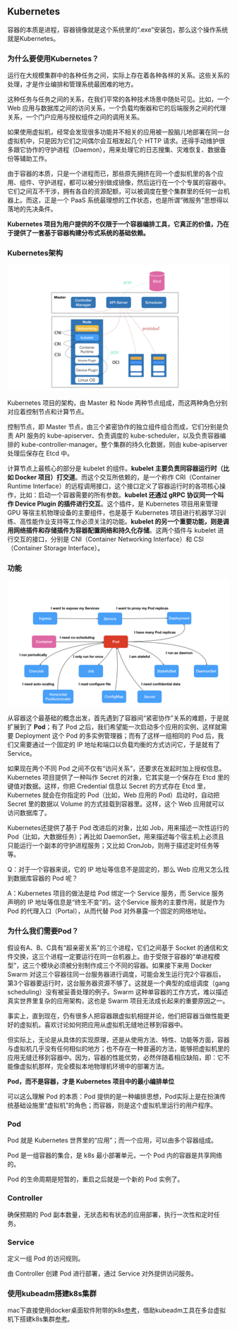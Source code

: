 ## Kubernetes

容器的本质是进程，容器镜像就是这个系统里的“.exe”安装包，那么这个操作系统就是Kubernetes。

### 为什么要使用Kubernetes？

运行在大规模集群中的各种任务之间，实际上存在着各种各样的关系。这些关系的处理，才是作业编排和管理系统最困难的地方。

这种任务与任务之间的关系，在我们平常的各种技术场景中随处可见。比如，一个 Web 应用与数据库之间的访问关系，一个负载均衡器和它的后端服务之间的代理关系，一个门户应用与授权组件之间的调用关系。

如果使用虚拟机，经常会发现很多功能并不相关的应用被一股脑儿地部署在同一台虚拟机中，只是因为它们之间偶尔会互相发起几个 HTTP 请求。还得手动维护很多跟它协作的守护进程（Daemon），用来处理它的日志搜集、灾难恢复、数据备份等辅助工作。

由于容器的本质，只是一个进程而已，那些原先拥挤在同一个虚拟机里的各个应用、组件、守护进程，都可以被分别做成镜像，然后运行在一个个专属的容器中。它们之间互不干涉，拥有各自的资源配额，可以被调度在整个集群里的任何一台机器上。而这，正是一个 PaaS 系统最理想的工作状态，也是所谓“微服务”思想得以落地的先决条件。

**Kubernetes 项目为用户提供的不仅限于一个容器编排工具，它真正的价值，乃在于提供了一套基于容器构建分布式系统的基础依赖。**

### Kubernetes架构

![Kubernetes架构](../../src/distribute/k8s.png)

Kubernetes 项目的架构，由 Master 和 Node 两种节点组成，而这两种角色分别对应着控制节点和计算节点。

控制节点，即 Master 节点，由三个紧密协作的独立组件组合而成，它们分别是负责 API 服务的 kube-apiserver、负责调度的 kube-scheduler，以及负责容器编排的 kube-controller-manager。整个集群的持久化数据，则由 kube-apiserver 处理后保存在 Etcd 中。

计算节点上最核心的部分是 kubelet 的组件。**kubelet 主要负责同容器运行时（比如 Docker 项目）打交道**。而这个交互所依赖的，是一个称作 CRI（Container Runtime Interface）的远程调用接口，这个接口定义了容器运行时的各项核心操作，比如：启动一个容器需要的所有参数。**kubelet 还通过 gRPC 协议同一个叫作 Device Plugin 的插件进行交互**。这个插件，是 Kubernetes 项目用来管理 GPU 等宿主机物理设备的主要组件，也是基于 Kubernetes 项目进行机器学习训练、高性能作业支持等工作必须关注的功能。**kubelet 的另一个重要功能，则是调用网络插件和存储插件为容器配置网络和持久化存储**。这两个插件与 kubelet 进行交互的接口，分别是 CNI（Container Networking Interface）和 CSI（Container Storage Interface）。

### 功能

![Kubernetes功能](../../src/distribute/k8s_func.png)

从容器这个最基础的概念出发，首先遇到了容器间“紧密协作”关系的难题，于是就扩展到了 **Pod**；有了 Pod 之后，我们希望能一次启动多个应用的实例，这样就需要 Deployment 这个 Pod 的多实例管理器；而有了这样一组相同的 Pod 后，我们又需要通过一个固定的 IP 地址和端口以负载均衡的方式访问它，于是就有了 Service。

如果现在两个不同 Pod 之间不仅有“访问关系”，还要求在发起时加上授权信息。Kubernetes 项目提供了一种叫作 Secret 的对象，它其实是一个保存在 Etcd 里的键值对数据。这样，你把 Credential 信息以 Secret 的方式存在 Etcd 里，Kubernetes 就会在你指定的 Pod（比如，Web 应用的 Pod）启动时，自动把 Secret 里的数据以 Volume 的方式挂载到容器里。这样，这个 Web 应用就可以访问数据库了。

Kubernetes还提供了基于 Pod 改进后的对象，比如 Job，用来描述一次性运行的 Pod（比如，大数据任务）；再比如 DaemonSet，用来描述每个宿主机上必须且只能运行一个副本的守护进程服务；又比如 CronJob，则用于描述定时任务等等。

Q：对于一个容器来说，它的 IP 地址等信息不是固定的，那么 Web 应用又怎么找到数据库容器的 Pod 呢？

A：Kubernetes 项目的做法是给 Pod 绑定一个 Service 服务，而 Service 服务声明的 IP 地址等信息是“终生不变”的。这个Service 服务的主要作用，就是作为 Pod 的代理入口（Portal），从而代替 Pod 对外暴露一个固定的网络地址。

### 为什么我们需要Pod？

假设有A、B、C具有“超亲密关系”的三个进程，它们之间基于 Socket 的通信和文件交换，这三个进程一定要运行在同一台机器上。由于受限于容器的“单进程模型”，这三个模块必须被分别制作成三个不同的容器。如果接下来用 Docker Swarm 对这三个容器往同一台服务器进行调度，可能会发生运行完2个容器后，第3个容器要运行时，这台服务器资源不够了。这就是一个典型的成组调度（gang scheduling）没有被妥善处理的例子。Swarm 这种单容器的工作方式，难以描述真实世界里复杂的应用架构，这也是 Swarm 项目无法成长起来的重要原因之一。

事实上，直到现在，仍有很多人把容器跟虚拟机相提并论，他们把容器当做性能更好的虚拟机，喜欢讨论如何把应用从虚拟机无缝地迁移到容器中。

但实际上，无论是从具体的实现原理，还是从使用方法、特性、功能等方面，容器与虚拟机几乎没有任何相似的地方；也不存在一种普遍的方法，能够把虚拟机里的应用无缝迁移到容器中。因为，容器的性能优势，必然伴随着相应缺陷，即：它不能像虚拟机那样，完全模拟本地物理机环境中的部署方法。

**Pod，而不是容器，才是 Kubernetes 项目中的最小编排单位**

可以这么理解 Pod 的本质：Pod 提供的是一种编排思想，Pod实际上是在扮演传统基础设施里“虚拟机”的角色；而容器，则是这个虚拟机里运行的用户程序。

### Pod

Pod 就是 Kubernetes 世界里的“应用”；而一个应用，可以由多个容器组成。

Pod 是一组容器的集合，是 k8s 最小部署单元，一个 Pod 内的容器是共享网络的。 

Pod 的生命周期是短暂的，重启之后就是一个新的 Pod 实例了。

### Controller

确保预期的 Pod 副本数量，无状态和有状态的应用部署，执行一次性和定时任务。

### Service

定义一组 Pod 的访问规则。

由 Controller 创建 Pod 进行部署，通过 Service 对外提供访问服务。

### 使用kubeadm搭建k8s集群

mac下直接使用docker桌面软件附带的k8s[参考](https://segmentfault.com/a/1190000038167301)，借助kubeadm工具在多台虚拟机下搭建k8s集群[参考](build.md)。
